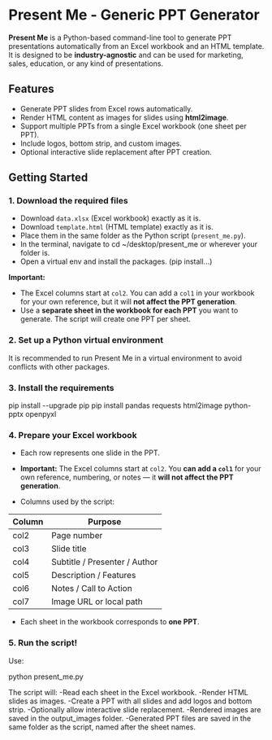 # Present Me - Generic PPT Generator

**Present Me** is a Python-based command-line tool to generate PPT presentations automatically from an Excel workbook and an HTML template. It is designed to be **industry-agnostic** and can be used for marketing, sales, education, or any kind of presentations.


## Features

- Generate PPT slides from Excel rows automatically.  
- Render HTML content as images for slides using **html2image**.  
- Support multiple PPTs from a single Excel workbook (one sheet per PPT).  
- Include logos, bottom strip, and custom images.  
- Optional interactive slide replacement after PPT creation.  


## Getting Started

### 1. Download the required files

- Download `data.xlsx` (Excel workbook) exactly as it is.  
- Download `template.html` (HTML template) exactly as it is.  
- Place them in the same folder as the Python script (`present_me.py`).
- In the terminal, navigate to cd ~/desktop/present_me or wherever your folder is.
- Open a virtual env and install the packages. (pip install...)

**Important:**  

- The Excel columns start at `col2`. You can add a `col1` in your workbook for your own reference, but it will **not affect the PPT generation**.  
- Use a **separate sheet in the workbook for each PPT** you want to generate. The script will create one PPT per sheet.  

### 2. Set up a Python virtual environment

It is recommended to run Present Me in a virtual environment to avoid conflicts with other packages.  

### 3. Install the requirements

pip install --upgrade pip
pip install pandas requests html2image python-pptx openpyxl

### 4. Prepare your Excel workbook

- Each row represents one slide in the PPT.  

- **Important:** The Excel columns start at `col2`. You **can add a `col1`** for your own reference, numbering, or notes — it **will not affect the PPT generation**.  

- Columns used by the script:

| Column | Purpose |
|--------|---------|
| col2   | Page number |
| col3   | Slide title |
| col4   | Subtitle / Presenter / Author |
| col5   | Description / Features |
| col6   | Notes / Call to Action |
| col7   | Image URL or local path |

- Each sheet in the workbook corresponds to **one PPT**.


### 5. Run the script!

Use:

python present_me.py


The script will:
-Read each sheet in the Excel workbook.
-Render HTML slides as images.
-Create a PPT with all slides and add logos and bottom strip.
-Optionally allow interactive slide replacement.
-Rendered images are saved in the output_images folder.
-Generated PPT files are saved in the same folder as the script, named after the sheet names.

